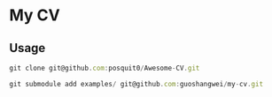 # My CV
## Usage
```javascript
git clone git@github.com:posquit0/Awesome-CV.git

git submodule add examples/ git@github.com:guoshangwei/my-cv.git



```

